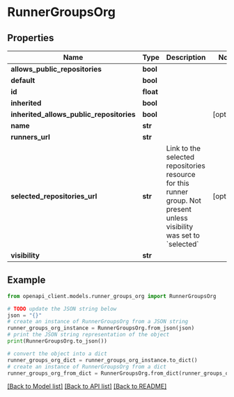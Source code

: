 # RunnerGroupsOrg


## Properties

Name | Type | Description | Notes
------------ | ------------- | ------------- | -------------
**allows_public_repositories** | **bool** |  | 
**default** | **bool** |  | 
**id** | **float** |  | 
**inherited** | **bool** |  | 
**inherited_allows_public_repositories** | **bool** |  | [optional] 
**name** | **str** |  | 
**runners_url** | **str** |  | 
**selected_repositories_url** | **str** | Link to the selected repositories resource for this runner group. Not present unless visibility was set to &#x60;selected&#x60; | [optional] 
**visibility** | **str** |  | 

## Example

```python
from openapi_client.models.runner_groups_org import RunnerGroupsOrg

# TODO update the JSON string below
json = "{}"
# create an instance of RunnerGroupsOrg from a JSON string
runner_groups_org_instance = RunnerGroupsOrg.from_json(json)
# print the JSON string representation of the object
print(RunnerGroupsOrg.to_json())

# convert the object into a dict
runner_groups_org_dict = runner_groups_org_instance.to_dict()
# create an instance of RunnerGroupsOrg from a dict
runner_groups_org_from_dict = RunnerGroupsOrg.from_dict(runner_groups_org_dict)
```
[[Back to Model list]](../README.md#documentation-for-models) [[Back to API list]](../README.md#documentation-for-api-endpoints) [[Back to README]](../README.md)


